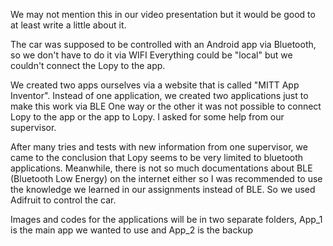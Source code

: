 We may not mention this in our video presentation but it would be good to at least write a little about it.

The car was supposed to be controlled with an Android app via Bluetooth, so we don't have to do it via WIFI
Everything could be "local" but we couldn't connect the Lopy to the app.

We created two apps ourselves via a website that is called "MITT App Inventor".
Instead of one application, we created two applications just to make this work via BLE
One way or the other it was not possible to connect Lopy to the app or the app to Lopy. I asked for some help from our supervisor.

After many tries and tests with new information from one supervisor, we came to the conclusion that Lopy seems to be very limited to bluetooth applications.
Meanwhile, there is not so much documentations about BLE (Bluetooth Low Energy) on the internet either so I was recommended to use the knowledge we learned in our assignments instead of BLE.
So we used Adifruit to control the car.

Images and codes for the applications will be in two separate folders, App_1 is the main app we wanted to use and App_2 is the backup
